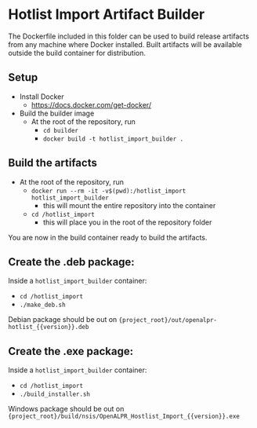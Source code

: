 # Hotlist Import Artifact Builder
The Dockerfile included in this folder can be used to build release artifacts from any machine where Docker installed.
Built artifacts will be available outside the build container for distribution.

## Setup
- Install Docker
  - https://docs.docker.com/get-docker/
- Build the builder image
  - At the root of the repository, run
    - `cd builder`
    - `docker build -t hotlist_import_builder .`
## Build the artifacts
- At the root of the repository, run
  - `docker run --rm -it -v$(pwd):/hotlist_import hotlist_import_builder`
    - this will mount the entire repository into the container
  - `cd /hotlist_import`
    - this will place you in the root of the repository folder

You are now in the build container ready to build the artifacts.

## Create the .deb package:
Inside a `hotlist_import_builder` container:
- `cd /hotlist_import`
- `./make_deb.sh`

Debian package should be out on `{project_root}/out/openalpr-hotlist_{{version}}.deb`

## Create the .exe package:
Inside a `hotlist_import_builder` container:
  - `cd /hotlist_import`
  - `./build_installer.sh`

Windows package should be out on `{project_root}/build/nsis/OpenALPR_Hostlist_Import_{{version}}.exe`

